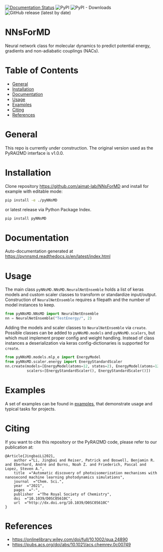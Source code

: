 [![Documentation Status](https://readthedocs.org/projects/pynnsmd/badge/?version=latest)](https://pynnsmd.readthedocs.io/en/latest/?badge=latest)
![PyPI](https://img.shields.io/pypi/v/pyNNsMD)
![PyPI - Downloads](https://img.shields.io/pypi/dm/pyNNsMD)
![GitHub release (latest by date)](https://img.shields.io/github/v/release/aimat-lab/NNsForMD)

# NNsForMD

Neural network class for molecular dynamics to predict potential energy, gradients and non-adiabatic couplings (NACs).

# Table of Contents
* [General](#general)
* [Installation](#installation)
* [Documentation](#documentation)
* [Usage](#usage)
* [Examples](#examples)
* [Citing](#citing)
* [References](#references)

<a name="general"></a>
# General
This repo is currently under construction. The original version used as the PyRAI2MD interface is v1.0.0.



<a name="installation"></a>
# Installation

Clone repository https://github.com/aimat-lab/NNsForMD and install for example with editable mode:

```bash
pip install -e ./pyNNsMD
```
or latest release via Python Package Index.

```bash
pip install pyNNsMD
```

<a name="documentation"></a>
# Documentation

Auto-documentation generated at https://pynnsmd.readthedocs.io/en/latest/index.html

<a name="usage"></a>
# Usage
The main class ``pyNNsMD.NNsMD.NeuralNetEnsemble`` holds a list of keras models and custom scaler classes to transform or standardize input/output.
Construction of ``NeuralNetEnsemble`` requires a filepath and the number of model instances to keep.

```python
from pyNNsMD.NNsMD import NeuralNetEnsemble
nn = NeuralNetEnsemble("TestEnergy/", 2)
```

Adding the models and scaler classes to ``NeuralNetEnsemble`` via `create`. 
Possible classes can be added to ``pyNNsMD.models`` and ``pyNNsMD.scalers``, 
but which must implement proper config and weight handling. 
Instead of class instances a deserialization via keras config-dictionaries is supported for `create`.

```python
from pyNNsMD.models.mlp_e import EnergyModel
from pyNNsMD.scaler.energy import EnergyStandardScaler
nn.create(models=[EnergyModel(atoms=12, states=2), EnergyModel(atoms=12, states=2)],
          scalers=[EnergyStandardScaler(), EnergyStandardScaler()])
```



<a name="examples"></a>
# Examples

A set of examples can be found in [examples](examples), that demonstrate usage and typical tasks for projects.

<a name="citing"></a>
# Citing

If you want to cite this repository or the PyRAI2MD code, please refer to our publication at:
```
@Article{JingbaiLi2021,
    author ="Li, Jingbai and Reiser, Patrick and Boswell, Benjamin R. and Eberhard, André and Burns, Noah Z. and Friederich, Pascal and Lopez, Steven A.",
    title  ="Automatic discovery of photoisomerization mechanisms with nanosecond machine learning photodynamics simulations",
    journal  ="Chem. Sci.",
    year  ="2021",
    pages  ="-",
    publisher  ="The Royal Society of Chemistry",
    doi  ="10.1039/D0SC05610C",
    url  ="http://dx.doi.org/10.1039/D0SC05610C"
}
```

<a name="references"></a>
# References

* https://onlinelibrary.wiley.com/doi/full/10.1002/qua.24890
* https://pubs.acs.org/doi/abs/10.1021/acs.chemrev.0c00749